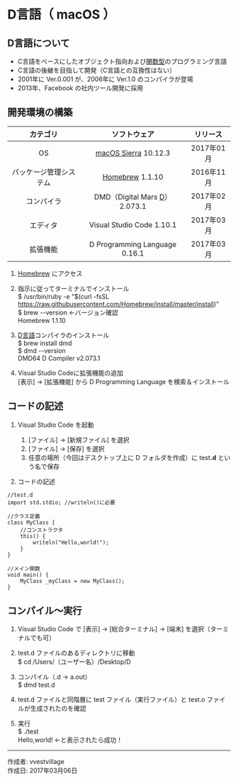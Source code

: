 # D言語（ macOS ）

## D言語について

* C言語をベースにしたオブジェクト指向および[関数型](http://bit.ly/1KTmmNW)のプログラミング言語
* C言語の後継を目指して開発（C言語との互換性はない）
* 2001年に Ver.0.001 が、2006年に Ver.1.0 のコンパイラが登場
* 2013年、Facebook の社内ツール開発に採用

## 開発環境の構築

|カテゴリ|ソフトウェア|リリース|
|:--:|:--:|:--:|
|OS|[macOS Sierra](https://ja.wikipedia.org/wiki/MacOS_Sierra) 10.12.3|2017年01月|
|パッケージ管理システム|[Homebrew](http://bit.ly/2mr4lzk) 1.1.10|2016年11月|
|コンパイラ|DMD（Digital Mars [D](http://www.kmonos.net/alang/d/)） 2.073.1|2017年02月|
|エディタ|Visual Studio Code 1.10.1|2017年03月|
|拡張機能|D Programming Language 0.16.1|2017年03月|

1. [Homebrew](https://brew.sh/index_ja.html) にアクセス
1. 指示に従ってターミナルでインストール  
    $ /usr/bin/ruby -e "$(curl -fsSL https://raw.githubusercontent.com/Homebrew/install/master/install)"  
    $ brew --version ←バージョン確認  
    Homebrew 1.1.10

1. [D言語](http://www.kmonos.net/alang/d/)コンパイラのインストール  
    $ brew install dmd  
    $ dmd --version  
    DMD64 D Compiler v2.073.1

1. Visual Studio Codeに拡張機能の追加  
    [表示] → [拡張機能] から D Programming Language を検索＆インストール

## コードの記述

1. Visual Studio Code を起動
    1. [ファイル] → [新規ファイル] を選択
    1. [ファイル] → [保存] を選択
    1. 任意の場所（今回はデスクトップ上に D フォルダを作成）に test<b>.d</b> という名で保存

1. コードの記述
```
//test.d
import std.stdio; //writeln()に必要

//クラス定義
class MyClass {
    //コンストラクタ
    this() {
        writeln("Hello,world!");
    }
}

//メイン関数
void main() {
    MyClass _myClass = new MyClass();
}
```

## コンパイル〜実行

1. Visual Studio Code で [表示] → [総合ターミナル] → [端末] を選択（ターミナルでも可）

1. test.d ファイルのあるディレクトリに移動  
$ cd /Users/（ユーザー名）/Desktop/D

1. コンパイル（.d → a.out）  
$ dmd test.d

1. test.d ファイルと同階層に test ファイル（実行ファイル）と test.o ファイルが生成されたのを確認

1. 実行  
$ ./test  
Hello,world! ←と表示されたら成功！

***
作成者: vvestvillage  
作成日: 2017年03月06日